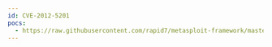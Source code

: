 ```yaml
---
id: CVE-2012-5201
pocs:
  - https://raw.githubusercontent.com/rapid7/metasploit-framework/master/modules/exploits/windows/http/hp_imc_mibfileupload.rb
---
```

